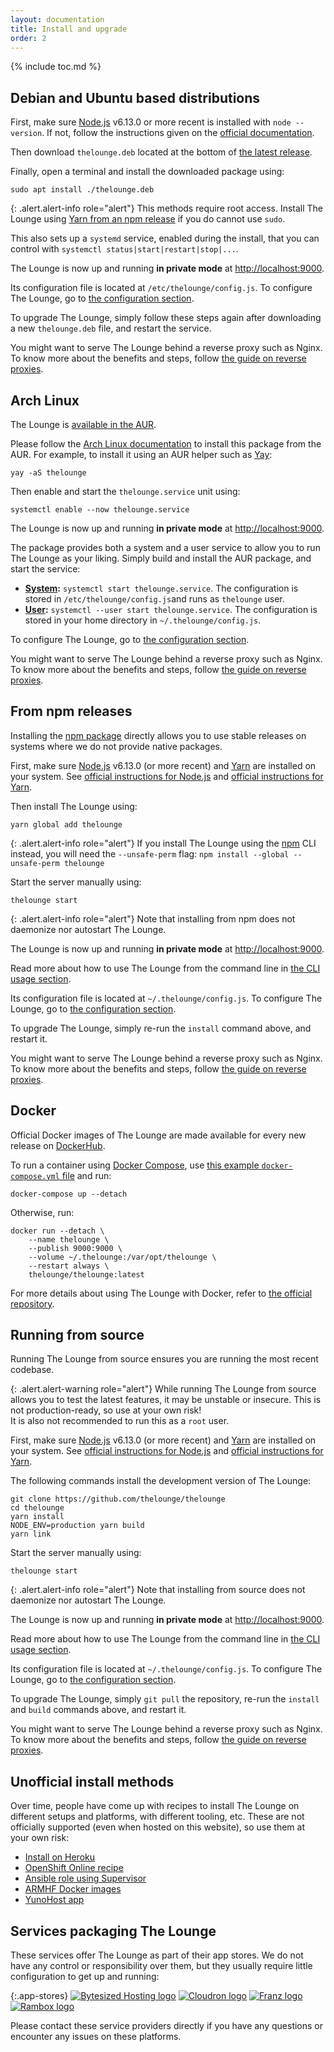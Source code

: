 ```yaml
---
layout: documentation
title: Install and upgrade
order: 2
---
```


{% include toc.md %}

## Debian and Ubuntu based distributions

First, make sure [Node.js](https://nodejs.org/) v6.13.0 or more recent is installed
with `node --version`. If not, follow the instructions given on the
[official documentation](https://nodejs.org/en/download/package-manager/#debian-and-ubuntu-based-linux-distributions).

Then download `thelounge.deb` located at the bottom of
[the latest release](https://github.com/thelounge/thelounge/releases/latest).

Finally, open a terminal and install the downloaded package using:

```
sudo apt install ./thelounge.deb
```

{: .alert.alert-info role="alert"}
This methods require root access. Install The Lounge using [Yarn from an npm release](#from-npm-releases) if you do cannot use `sudo`.

This also sets up a `systemd` service, enabled during the install, that you can
control with `systemctl status|start|restart|stop|...`.

The Lounge is now up and running **in private mode** at <http://localhost:9000>.

Its configuration file is located at `/etc/thelounge/config.js`. To configure
The Lounge, go to [the configuration section](/docs/configuration).

To upgrade The Lounge, simply follow these steps again after downloading a new
`thelounge.deb` file, and restart the service.

You might want to serve The Lounge behind a reverse proxy such as Nginx. To know
more about the benefits and steps, follow
[the guide on reverse proxies](/docs/guides/reverse-proxies).

## Arch Linux

The Lounge is [available in the AUR](https://aur.archlinux.org/packages/thelounge/).

Please follow the
[Arch Linux documentation](https://wiki.archlinux.org/index.php/Arch_User_Repository)
to install this package from the AUR. For example, to install it using an AUR
helper such as [Yay](https://github.com/Jguer/yay):

```
yay -aS thelounge
```

Then enable and start the `thelounge.service` unit using:

```
systemctl enable --now thelounge.service
```

The Lounge is now up and running **in private mode** at <http://localhost:9000>.

The package provides both a system and a user service to allow you to run The
Lounge as your liking. Simply build and install the AUR package, and start the
service:

- **[System](https://wiki.archlinux.org/index.php/Systemd):**
  `systemctl start thelounge.service`. The configuration is stored in
  `/etc/thelounge/config.js`and runs as `thelounge` user.
- **[User](https://wiki.archlinux.org/index.php/Systemd/User):**
  `systemctl --user start thelounge.service`. The configuration is stored in
  your home directory in `~/.thelounge/config.js`.

To configure The Lounge, go to
[the configuration section](/docs/configuration).

You might want to serve The Lounge behind a reverse proxy such as Nginx. To know
more about the benefits and steps, follow
[the guide on reverse proxies](/docs/guides/reverse-proxies).

## From npm releases

Installing the [npm package](https://www.npmjs.com/package/thelounge) directly
allows you to use stable releases on systems where we do not provide native
packages.

First, make sure [Node.js](https://nodejs.org/) v6.13.0 (or more recent) and [Yarn](https://yarnpkg.com/) are installed on your system. See [official instructions for Node.js](https://nodejs.org/en/download/package-manager/) and [official instructions for Yarn](https://yarnpkg.com/en/docs/install).

Then install The Lounge using:

```
yarn global add thelounge
```

{: .alert.alert-info role="alert"}
If you install The Lounge using the [npm](https://docs.npmjs.com/cli/npm) CLI instead, you will need the `--unsafe-perm` flag: `npm install --global --unsafe-perm thelounge`

Start the server manually using:

```
thelounge start
```

{: .alert.alert-info role="alert"}
Note that installing from npm does not daemonize nor autostart The Lounge.

The Lounge is now up and running **in private mode** at <http://localhost:9000>.

Read more about how to use The Lounge from the command line in
[the CLI usage section](/docs/usage).

Its configuration file is located at `~/.thelounge/config.js`. To configure The
Lounge, go to [the configuration section](/docs/configuration).

To upgrade The Lounge, simply re-run the `install` command above, and restart it.

You might want to serve The Lounge behind a reverse proxy such as Nginx. To know
more about the benefits and steps, follow
[the guide on reverse proxies](/docs/guides/reverse-proxies).

## Docker

Official Docker images of The Lounge are made available for every new release on
[DockerHub](https://hub.docker.com/r/thelounge/thelounge/).

To run a container using [Docker Compose](https://docs.docker.com/compose/),
use [this example `docker-compose.yml`
file](https://github.com/thelounge/thelounge-docker/blob/master/docker-compose.yml)
and run:

```
docker-compose up --detach
```

Otherwise, run:

```
docker run --detach \
	--name thelounge \
	--publish 9000:9000 \
	--volume ~/.thelounge:/var/opt/thelounge \
	--restart always \
	thelounge/thelounge:latest
```

For more details about using The Lounge with Docker, refer to
[the official repository](https://github.com/thelounge/thelounge-docker).

## Running from source

Running The Lounge from source ensures you are running the most recent codebase.

{: .alert.alert-warning role="alert"}
While running The Lounge from source allows you to test the latest features, it
may be unstable or insecure. This is not production-ready, so use at your own
risk!<br>
It is also not recommended to run this as a `root` user.

First, make sure [Node.js](https://nodejs.org/) v6.13.0 (or more recent) and [Yarn](https://yarnpkg.com/) are installed on your system. See [official instructions for Node.js](https://nodejs.org/en/download/package-manager/) and [official instructions for Yarn](https://yarnpkg.com/en/docs/install).

The following commands install the development version of The Lounge:

```
git clone https://github.com/thelounge/thelounge
cd thelounge
yarn install
NODE_ENV=production yarn build
yarn link
```

Start the server manually using:

```
thelounge start
```

{: .alert.alert-info role="alert"}
Note that installing from source does not daemonize nor autostart The Lounge.

The Lounge is now up and running **in private mode** at <http://localhost:9000>.

Read more about how to use The Lounge from the command line in
[the CLI usage section](/docs/usage).

Its configuration file is located at `~/.thelounge/config.js`. To configure The
Lounge, go to [the configuration section](/docs/configuration).

To upgrade The Lounge, simply `git pull` the repository, re-run the `install` and
`build` commands above, and restart it.

You might want to serve The Lounge behind a reverse proxy such as Nginx. To know
more about the benefits and steps, follow
[the guide on reverse proxies](/docs/guides/reverse-proxies).

## Unofficial install methods

Over time, people have come up with recipes to install The Lounge on different
setups and platforms, with different tooling, etc. These are not officially
supported (even when hosted on this website), so use them at your own risk:

- [Install on Heroku](/docs/unofficial-install-methods/heroku)
- [OpenShift Online recipe](https://github.com/pacbard/openshift-thelounge)
- [Ansible role using Supervisor](https://github.com/astorije/ansible-lounge)
- [ARMHF Docker images](https://hub.docker.com/r/lsioarmhf/thelounge/)
- [YunoHost app](https://github.com/YunoHost-Apps/thelounge_ynh)

## Services packaging The Lounge

These services offer The Lounge as part of their app stores. We do not have any
control or responsibility over them, but they usually require little
configuration to get up and running:

{:.app-stores}
[![Bytesized Hosting logo](/img/logos/bytesized-hosting.svg)](https://bytesized-hosting.com/ "Bytesized Hosting")
[![Cloudron logo](/img/logos/cloudron.svg)](https://cloudron.io/button/io.github.thelounge.html "Cloudron")
[![Franz logo](/img/logos/franz.svg)](https://meetfranz.com/ "Franz")
[![Rambox logo](/img/logos/rambox.svg)](https://rambox.pro/ "Rambox")

Please contact these service providers directly if you have any questions or
encounter any issues on these platforms.
